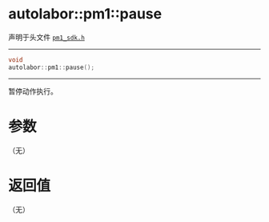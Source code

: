 # autolabor::pm1::pause

声明于头文件 [`pm1_sdk.h`](https://github.com/autolaborcenter/pm1_sdk/blob/master/src/main/pm1_sdk.h)

------

```c++
void
autolabor::pm1::pause();
```

------

暂停动作执行。

# 参数

（无）

# 返回值

（无）
